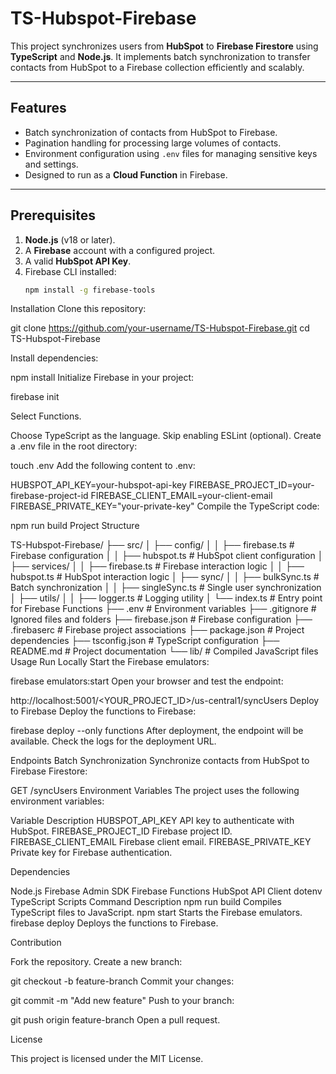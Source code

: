 # **TS-Hubspot-Firebase**

This project synchronizes users from **HubSpot** to **Firebase Firestore** using **TypeScript** and **Node.js**. It implements batch synchronization to transfer contacts from HubSpot to a Firebase collection efficiently and scalably.

---

## **Features**
- Batch synchronization of contacts from HubSpot to Firebase.
- Pagination handling for processing large volumes of contacts.
- Environment configuration using `.env` files for managing sensitive keys and settings.
- Designed to run as a **Cloud Function** in Firebase.

---

## **Prerequisites**
1. **Node.js** (v18 or later).
2. A **Firebase** account with a configured project.
3. A valid **HubSpot API Key**.
4. Firebase CLI installed:
   ```bash
   npm install -g firebase-tools
Installation
Clone this repository:


git clone https://github.com/your-username/TS-Hubspot-Firebase.git
cd TS-Hubspot-Firebase

Install dependencies:

npm install
Initialize Firebase in your project:

firebase init

Select Functions.

Choose TypeScript as the language.
Skip enabling ESLint (optional).
Create a .env file in the root directory:


touch .env
Add the following content to .env:

HUBSPOT_API_KEY=your-hubspot-api-key
FIREBASE_PROJECT_ID=your-firebase-project-id
FIREBASE_CLIENT_EMAIL=your-client-email
FIREBASE_PRIVATE_KEY="your-private-key"
Compile the TypeScript code:

npm run build
Project Structure

TS-Hubspot-Firebase/
├── src/
│   ├── config/
│   │   ├── firebase.ts         # Firebase configuration
│   │   ├── hubspot.ts          # HubSpot client configuration
│   ├── services/
│   │   ├── firebase.ts         # Firebase interaction logic
│   │   ├── hubspot.ts          # HubSpot interaction logic
│   ├── sync/
│   │   ├── bulkSync.ts         # Batch synchronization
│   │   ├── singleSync.ts       # Single user synchronization
│   ├── utils/
│   │   ├── logger.ts           # Logging utility
│   └── index.ts                # Entry point for Firebase Functions
├── .env                        # Environment variables
├── .gitignore                  # Ignored files and folders
├── firebase.json               # Firebase configuration
├── .firebaserc                 # Firebase project associations
├── package.json                # Project dependencies
├── tsconfig.json               # TypeScript configuration
├── README.md                   # Project documentation
└── lib/                        # Compiled JavaScript files
Usage
Run Locally
Start the Firebase emulators:


firebase emulators:start
Open your browser and test the endpoint:


http://localhost:5001/<YOUR_PROJECT_ID>/us-central1/syncUsers
Deploy to Firebase
Deploy the functions to Firebase:

firebase deploy --only functions
After deployment, the endpoint will be available. Check the logs for the deployment URL.

Endpoints
Batch Synchronization
Synchronize contacts from HubSpot to Firebase Firestore:


GET /syncUsers
Environment Variables
The project uses the following environment variables:

Variable	Description
HUBSPOT_API_KEY	API key to authenticate with HubSpot.
FIREBASE_PROJECT_ID	Firebase project ID.
FIREBASE_CLIENT_EMAIL	Firebase client email.
FIREBASE_PRIVATE_KEY	Private key for Firebase authentication.

Dependencies

Node.js
Firebase Admin SDK
Firebase Functions
HubSpot API Client
dotenv
TypeScript
Scripts
Command	Description
npm run build	Compiles TypeScript files to JavaScript.
npm start	Starts the Firebase emulators.
firebase deploy	Deploys the functions to Firebase.

Contribution

Fork the repository.
Create a new branch:

git checkout -b feature-branch
Commit your changes:

git commit -m "Add new feature"
Push to your branch:

git push origin feature-branch
Open a pull request.

License

This project is licensed under the MIT License.
